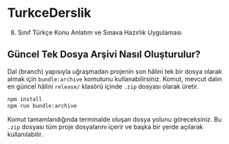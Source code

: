 # TurkceDerslik
8. Sınıf Türkçe Konu Anlatım ve Sınava Hazırlık Uygulaması

## Güncel Tek Dosya Arşivi Nasıl Oluşturulur?

Dal (branch) yapısıyla uğraşmadan projenin son hâlini tek bir dosya olarak almak için `bundle:archive` komutunu kullanabilirsiniz. Komut, mevcut dalın en güncel hâlini `release/` klasörü içinde `.zip` dosyası olarak üretir.

```bash
npm install
npm run bundle:archive
```

Komut tamamlandığında terminalde oluşan dosya yolunu göreceksiniz. Bu `.zip` dosyası tüm proje dosyalarını içerir ve başka bir yerde açılarak kullanılabilir.

